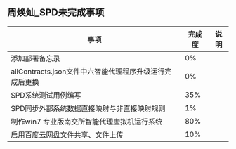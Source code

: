 ## 周焕灿\_SPD未完成事项

| 事项                                   | 完成度  | 说明   |
| ------------------------------------ | ---- | ---- |
| 添加部署备忘录                              | 0%   |      |
| allContracts.json文件中六智能代理程序升级运行完成后更换 | 0%   |      |
| SPD系统测试用例编写                          | 35%  |      |
| SPD同步外部系统数据直接映射与非直接映射规则              | 1%   |      |
| 制作win7 专业版南交所智能代理虚拟机运行系统             | 80%  |      |
| 启用百度云网盘文件共享、文件上传                     | 10%  |      |

